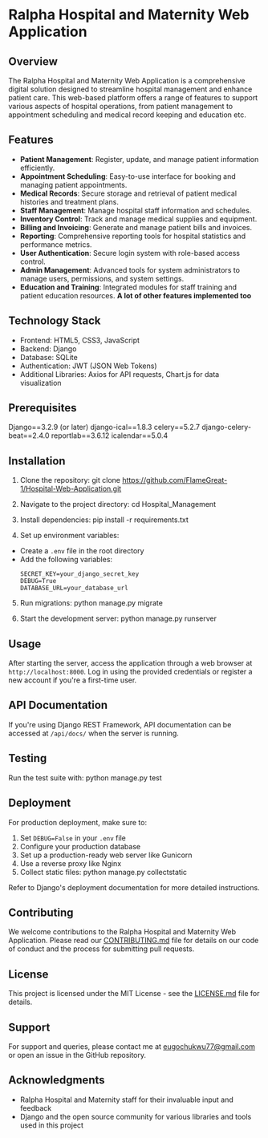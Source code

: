 # Ralpha Hospital and Maternity Web Application

## Overview

The Ralpha Hospital and Maternity Web Application is a comprehensive digital solution designed to streamline hospital management and enhance patient care. 
This web-based platform offers a range of features to support various aspects of hospital operations, from patient management to appointment scheduling and medical record keeping and education etc.

## Features

- **Patient Management**: Register, update, and manage patient information efficiently.
- **Appointment Scheduling**: Easy-to-use interface for booking and managing patient appointments.
- **Medical Records**: Secure storage and retrieval of patient medical histories and treatment plans.
- **Staff Management**: Manage hospital staff information and schedules.
- **Inventory Control**: Track and manage medical supplies and equipment.
- **Billing and Invoicing**: Generate and manage patient bills and invoices.
- **Reporting**: Comprehensive reporting tools for hospital statistics and performance metrics.
- **User Authentication**: Secure login system with role-based access control.
-  **Admin Management**: Advanced tools for system administrators to manage users, permissions, and system settings.
- **Education and Training**: Integrated modules for staff training and patient education resources.
____________**A lot of other features implemented too**____________

## Technology Stack

- Frontend: HTML5, CSS3, JavaScript
- Backend: Django
- Database: SQLite
- Authentication: JWT (JSON Web Tokens)
- Additional Libraries: Axios for API requests, Chart.js for data visualization

## Prerequisites

Django==3.2.9 (or later)
django-ical==1.8.3
celery==5.2.7
django-celery-beat==2.4.0
reportlab==3.6.12
icalendar==5.0.4 


## Installation

1. Clone the repository:
   git clone https://github.com/FlameGreat-1/Hospital-Web-Application.git


2. Navigate to the project directory:
    cd Hospital_Management

3. Install dependencies:
   pip install -r requirements.txt


4. Set up environment variables:
- Create a `.env` file in the root directory
- Add the following variables:
  ```
  SECRET_KEY=your_django_secret_key
  DEBUG=True
  DATABASE_URL=your_database_url
  ```

5. Run migrations:
   python manage.py migrate


6. Start the development server:
   python manage.py runserver


## Usage

After starting the server, access the application through a web browser at `http://localhost:8000`. 
Log in using the provided credentials or register a new account if you're a first-time user.

## API Documentation

If you're using Django REST Framework, API documentation can be accessed at `/api/docs/` when the server is running.

## Testing

Run the test suite with:
python manage.py test


## Deployment

For production deployment, make sure to:

1. Set `DEBUG=False` in your `.env` file
2. Configure your production database
3. Set up a production-ready web server like Gunicorn
4. Use a reverse proxy like Nginx
5. Collect static files:
   python manage.py collectstatic


Refer to Django's deployment documentation for more detailed instructions.

## Contributing

We welcome contributions to the Ralpha Hospital and Maternity Web Application. 
Please read our [CONTRIBUTING.md](CONTRIBUTING.md) file for details on our code of conduct and the process for submitting pull requests.

## License

This project is licensed under the MIT License - see the [LICENSE.md](LICENSE.md) file for details.

## Support

For support and queries, please contact me at eugochukwu77@gmail.com or open an issue in the GitHub repository.

## Acknowledgments

- Ralpha Hospital and Maternity staff for their invaluable input and feedback
- Django and the open source community for various libraries and tools used in this project

   
